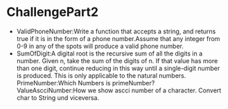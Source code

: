 # ChallengePart2
- ValidPhoneNumber:Write a function that accepts a string, and returns true if it is in the form of a phone number.Assume that any integer from 0-9 in any of the spots will produce a valid phone number.
- SumOfDigit:A digital root is the recursive sum of all the digits in a number. Given n, take the sum of the digits of n. If that value has more than one digit, continue reducing in this way until a single-digit number is produced. This is only applicable to the natural numbers.
PrimeNumber:Which Numbers is primeNumber? 
ValueAscciNumber:How we show ascci number of a character.
Convert char to String und viceversa.
